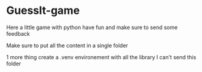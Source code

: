 ﻿# GuessIt-game

Here a little game with python have fun and make sure to send some feedback

Make sure to put all the content in a single folder

1 more thing create a .venv environement with all the library I can't send this folder
